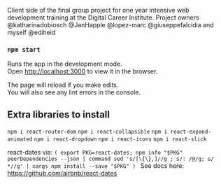 Client side of the final group project for one year intensive web development training at the Digital Career Institute. Project owners @katharinadobiosch @JanHapple @lopez-marc @giuseppefalcidia and myself @ediheid

### `npm start`

Runs the app in the development mode.\
Open [http://localhost:3000](http://localhost:3000) to view it in the browser.

The page will reload if you make edits.\
You will also see any lint errors in the console.

## Extra libraries to install

`npm i react-router-dom`
`npm i react-collapsible`
`npm i react-expand-animated`
`npm i react-dropdown`
`npm i react-icons`
`npm i react-slick`

react-dates via:
`( export PKG=react-dates; npm info "$PKG" peerDependencies --json | command sed 's/[\{\},]//g ; s/: /@/g; s/ *//g' | xargs npm install --save "$PKG" ) `
See docs here:
https://github.com/airbnb/react-dates
